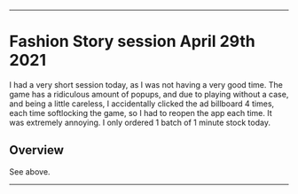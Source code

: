 
***

# Fashion Story session April 29th 2021

I had a very short session today, as I was not having a very good time. The game has a ridiculous amount of popups, and due to playing without a case, and being a little careless, I accidentally clicked the ad billboard 4 times, each time softlocking the game, so I had to reopen the app each time. It was extremely annoying. I only ordered 1 batch of 1 minute stock today.

## Overview

See above.

***

